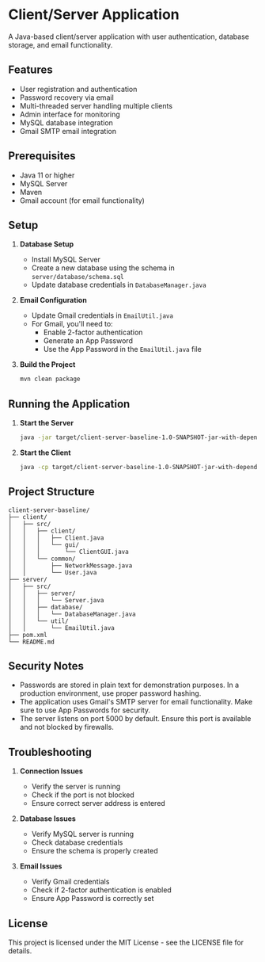 # Client/Server Application

A Java-based client/server application with user authentication, database storage, and email functionality.

## Features

- User registration and authentication
- Password recovery via email
- Multi-threaded server handling multiple clients
- Admin interface for monitoring
- MySQL database integration
- Gmail SMTP email integration

## Prerequisites

- Java 11 or higher
- MySQL Server
- Maven
- Gmail account (for email functionality)

## Setup

1. **Database Setup**
   - Install MySQL Server
   - Create a new database using the schema in `server/database/schema.sql`
   - Update database credentials in `DatabaseManager.java`

2. **Email Configuration**
   - Update Gmail credentials in `EmailUtil.java`
   - For Gmail, you'll need to:
     - Enable 2-factor authentication
     - Generate an App Password
     - Use the App Password in the `EmailUtil.java` file

3. **Build the Project**
   ```bash
   mvn clean package
   ```

## Running the Application

1. **Start the Server**
   ```bash
   java -jar target/client-server-baseline-1.0-SNAPSHOT-jar-with-dependencies.jar
   ```

2. **Start the Client**
   ```bash
   java -cp target/client-server-baseline-1.0-SNAPSHOT-jar-with-dependencies.jar client.Client
   ```

## Project Structure

```
client-server-baseline/
├── client/
│   ├── src/
│   │   ├── client/
│   │   │   ├── Client.java
│   │   │   └── gui/
│   │   │       └── ClientGUI.java
│   │   └── common/
│   │       ├── NetworkMessage.java
│   │       └── User.java
├── server/
│   ├── src/
│   │   ├── server/
│   │   │   └── Server.java
│   │   ├── database/
│   │   │   └── DatabaseManager.java
│   │   └── util/
│   │       └── EmailUtil.java
├── pom.xml
└── README.md
```

## Security Notes

- Passwords are stored in plain text for demonstration purposes. In a production environment, use proper password hashing.
- The application uses Gmail's SMTP server for email functionality. Make sure to use App Passwords for security.
- The server listens on port 5000 by default. Ensure this port is available and not blocked by firewalls.

## Troubleshooting

1. **Connection Issues**
   - Verify the server is running
   - Check if the port is not blocked
   - Ensure correct server address is entered

2. **Database Issues**
   - Verify MySQL server is running
   - Check database credentials
   - Ensure the schema is properly created

3. **Email Issues**
   - Verify Gmail credentials
   - Check if 2-factor authentication is enabled
   - Ensure App Password is correctly set

## License

This project is licensed under the MIT License - see the LICENSE file for details. 